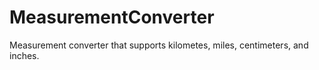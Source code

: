 # MeasurementConverter
Measurement converter that supports kilometes, miles, centimeters, and inches.
